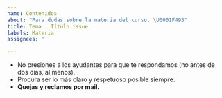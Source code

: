 ```yaml
---
name: Contenidos
about: "Para dudas sobre la materia del curso. \U0001F495"
title: Tema | Título issue
labels: Materia
assignees: ''

---
```


- No presiones a los ayudantes para que te respondamos (no antes de dos días, al menos).
- Procura ser lo más claro y respetuoso posible siempre.
- **Quejas y reclamos por mail.**
